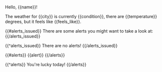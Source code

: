 Hello, {{name}}!

The weather for {{city}} is currently 
{{condition}}, there are {{temperature}}
degrees, but it feels like {{feels_like}}.

<!-- This is actually a boolean variable -->
{{#alerts_issued}}
There are some alerts you might want to take 
a look at:
{{/alerts_issued}}
<!-- If the boolean variable is false -->
{{^alerts_issued}}
There are no alerts!
{{/alerts_issued}}

<!-- This is actually a list -->
{{#alerts}}
{{alert}}
{{/alerts}}
<!-- If the list is empty -->
{{^alerts}}
You're lucky today!
{{/alerts}}